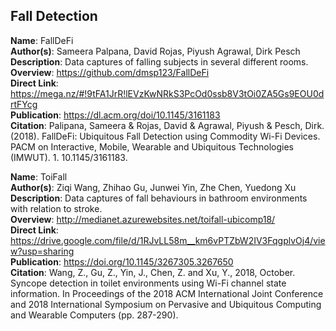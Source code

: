 ## Fall Detection

**Name**: FallDeFi \
**Author(s)**: Sameera Palpana, David Rojas, Piyush Agrawal, Dirk Pesch \
**Description**: Data captures of falling subjects in several different rooms. \
**Overview**: https://github.com/dmsp123/FallDeFi \
**Direct Link**: https://mega.nz/#!9tFA1JrR!lEVzKwNRkS3PcOd0ssb8V3tOi0ZA5Gs9EOU0drtFYcg \
**Publication**: https://dl.acm.org/doi/10.1145/3161183 \
**Citation**: Palipana, Sameera & Rojas, David & Agrawal, Piyush & Pesch, Dirk. (2018). FallDeFi: Ubiquitous Fall Detection using Commodity Wi-Fi Devices. PACM on Interactive, Mobile, Wearable and Ubiquitous Technologies (IMWUT). 1. 10.1145/3161183.

**Name**: ToiFall \
**Author(s)**: Ziqi Wang, Zhihao Gu, Junwei Yin, Zhe Chen, Yuedong Xu \
**Description**: Data captures of fall behaviours in bathroom environments with relation to stroke. \
**Overview**: http://medianet.azurewebsites.net/toifall-ubicomp18/ \
**Direct Link**: https://drive.google.com/file/d/1RJvLL58m__km6vPTZbW2IV3FqgplvOj4/view?usp=sharing \
**Publication**: https://doi.org/10.1145/3267305.3267650 \
**Citation**: Wang, Z., Gu, Z., Yin, J., Chen, Z. and Xu, Y., 2018, October. Syncope detection in toilet environments using Wi-Fi channel state information. In Proceedings of the 2018 ACM International Joint Conference and 2018 International Symposium on Pervasive and Ubiquitous Computing and Wearable Computers (pp. 287-290).
